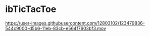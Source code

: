 # ibTicTacToe

https://user-images.githubusercontent.com/12803102/123479836-544c9000-d5b6-11eb-83cb-e564f7603bf3.mov
